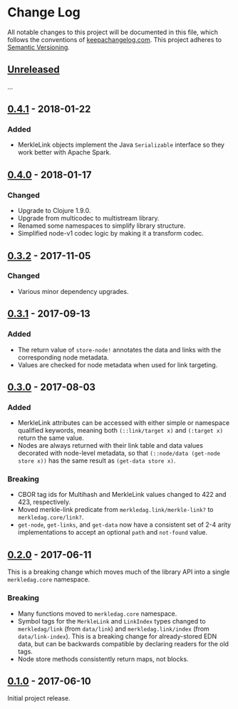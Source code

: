 Change Log
==========

All notable changes to this project will be documented in this file, which
follows the conventions of [keepachangelog.com](http://keepachangelog.com/).
This project adheres to [Semantic Versioning](http://semver.org/).

## [Unreleased]

...

## [0.4.1] - 2018-01-22

### Added
- MerkleLink objects implement the Java `Serializable` interface so they work
  better with Apache Spark.

## [0.4.0] - 2018-01-17

### Changed
- Upgrade to Clojure 1.9.0.
- Upgrade from multicodec to multistream library.
- Renamed some namespaces to simplify library structure.
- Simplified node-v1 codec logic by making it a transform codec.

## [0.3.2] - 2017-11-05

### Changed
- Various minor dependency upgrades.

## [0.3.1] - 2017-09-13

### Added
- The return value of `store-node!` annotates the data and links with the
  corresponding node metadata.
- Values are checked for node metadata when used for link targeting.

## [0.3.0] - 2017-08-03

### Added
- MerkleLink attributes can be accessed with either simple or namespace
  qualified keywords, meaning both `(::link/target x)` and `(:target x)` return
  the same value.
- Nodes are always returned with their link table and data values decorated with
  node-level metadata, so that `(::node/data (get-node store x))` has the same
  result as `(get-data store x)`.

### Breaking
- CBOR tag ids for Multihash and MerkleLink values changed to 422 and 423,
  respectively.
- Moved merkle-link predicate from `merkledag.link/merkle-link?` to
  `merkledag.core/link?`.
- `get-node`, `get-links`, and `get-data` now have a consistent set of 2-4 arity
  implementations to accept an optional `path` and `not-found` value.

## [0.2.0] - 2017-06-11

This is a breaking change which moves much of the library API into a single
`merkledag.core` namespace.

### Breaking
- Many functions moved to `merkledag.core` namespace.
- Symbol tags for the `MerkleLink` and `LinkIndex` types changed to
  `merkledag/link` (from `data/link`) and `merkledag.link/index` (from
  `data/link-index`). This is a breaking change for already-stored EDN data, but
  can be backwards compatible by declaring readers for the old tags.
- Node store methods consistently return maps, not blocks.

## [0.1.0] - 2017-06-10

Initial project release.

[Unreleased]: https://github.com/greglook/merkledag-core/compare/0.4.1...HEAD
[0.4.1]: https://github.com/greglook/merkledag-core/compare/0.4.0...0.4.1
[0.4.0]: https://github.com/greglook/merkledag-core/compare/0.3.2...0.4.0
[0.3.2]: https://github.com/greglook/merkledag-core/compare/0.3.1...0.3.2
[0.3.1]: https://github.com/greglook/merkledag-core/compare/0.3.0...0.3.1
[0.3.0]: https://github.com/greglook/merkledag-core/compare/0.2.0...0.3.0
[0.2.0]: https://github.com/greglook/merkledag-core/compare/0.1.0...0.2.0
[0.1.0]: https://github.com/greglook/merkledag-core/tag/0.1.0
